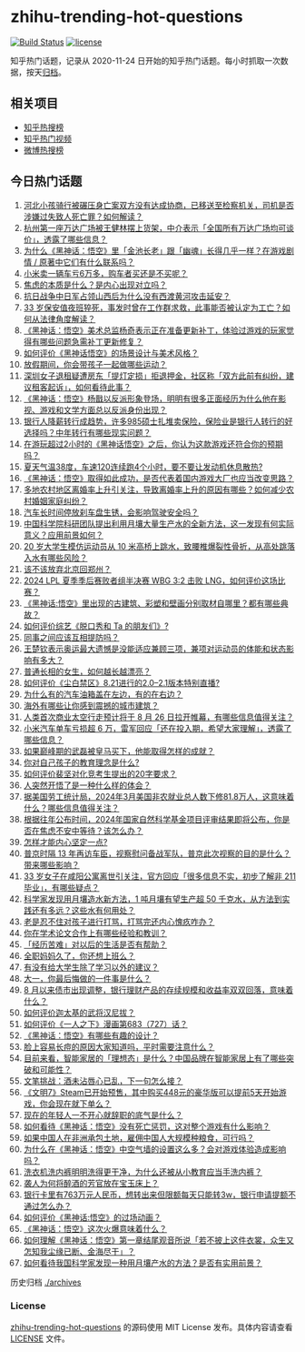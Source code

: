 # zhihu-trending-hot-questions

[![Build Status](https://github.com/justjavac/zhihu-trending-hot-questions/workflows/ci/badge.svg?branch=master)](https://github.com/justjavac/zhihu-trending-hot-questions/actions)
[![license](https://img.shields.io/github/license/justjavac/zhihu-trending-hot-questions)](https://github.com/justjavac/zhihu-trending-hot-questions/blob/master/LICENSE)

知乎热门话题，记录从 2020-11-24
日开始的知乎热门话题。每小时抓取一次数据，按天[归档](./archives)。

## 相关项目

- [知乎热搜榜](https://github.com/justjavac/zhihu-trending-top-search)
- [知乎热门视频](https://github.com/justjavac/zhihu-trending-hot-video)
- [微博热搜榜](https://github.com/justjavac/weibo-trending-hot-search)

## 今日热门话题

<!-- BEGIN -->
<!-- 最后更新时间 Fri Aug 23 2024 10:05:31 GMT+0800 (China Standard Time) -->

1. [河北小孩骑行被碾压身亡案双方没有达成协商，已移送至检察机关，司机是否涉嫌过失致人死亡罪？如何解读？](https://www.zhihu.com/question/665009577)
1. [杭州第一座万达广场被王健林摆上货架，中介表示「全国所有万达广场均可谈价」，透露了哪些信息？](https://www.zhihu.com/question/665008147)
1. [为什么《黑神话：悟空》里「金池长老」跟「幽魂」长得几乎一样？在游戏剧情 / 原著中它们有什么联系吗？](https://www.zhihu.com/question/664886957)
1. [小米卖一辆车亏6万多，购车者买还是不买呢？](https://www.zhihu.com/question/664980672)
1. [焦虑的本质是什么？是内心出现对立吗？](https://www.zhihu.com/question/664787697)
1. [抗日战争中日军占领山西后为什么没有西渡黄河攻击延安？](https://www.zhihu.com/question/22446656)
1. [33 岁保安值夜班猝死，事发时曾在工作群求救，此事能否被认定为工亡？如何从法律角度解读？](https://www.zhihu.com/question/664609018)
1. [《黑神话：悟空》美术总监杨奇表示正在准备更新补丁，体验过游戏的玩家觉得有哪些问题急需补丁更新修复？](https://www.zhihu.com/question/664938815)
1. [如何评价《黑神话悟空》的场景设计与美术风格？](https://www.zhihu.com/question/664774042)
1. [放假期间，你会带孩子一起做哪些运动？](https://www.zhihu.com/question/662039361)
1. [深圳女子退租疑遭房东「提灯定损」拒退押金，社区称「双方此前有纠纷，建议租客起诉」，如何看待此事？](https://www.zhihu.com/question/664908939)
1. [《黑神话：悟空》杨戬以反派形象登场，明明有很多正面经历为什么他在影视、游戏和文学方面总以反派身份出现？](https://www.zhihu.com/question/664893150)
1. [银行人降薪转行成趋势，许多985硕士扎堆卖保险，保险业是银行人转行的好选择吗？中年转行有哪些现实问题？](https://www.zhihu.com/question/664979159)
1. [在游玩超过2小时的《黑神话悟空》之后，你认为这款游戏还符合你的预期吗？](https://www.zhihu.com/question/664989510)
1. [夏天气温38度，车速120连续跑4个小时，要不要让发动机休息散热?](https://www.zhihu.com/question/664151959)
1. [《黑神话：悟空》取得如此成功，是否代表着国内游戏大厂也应当改变思路？](https://www.zhihu.com/question/664971182)
1. [多地农村地区离婚率上升引关注，导致离婚率上升的原因有哪些？如何减少农村婚姻家庭纠纷？](https://www.zhihu.com/question/664788777)
1. [汽车长时间停放刹车盘生锈，会影响驾驶安全吗？](https://www.zhihu.com/question/664689127)
1. [中国科学院科研团队提出利用月壤大量生产水的全新方法，这一发现有何实际意义？应用前景如何？](https://www.zhihu.com/question/664998811)
1. [20 岁大学生模仿运动员从 10 米高桥上跳水，致腰椎爆裂性骨折，从高处跳落入水有哪些风险？](https://www.zhihu.com/question/664974621)
1. [该不该放弃北京回郑州？](https://www.zhihu.com/question/664885003)
1. [2024 LPL 夏季季后赛败者组半决赛 WBG 3:2 击败 LNG，如何评价这场比赛？](https://www.zhihu.com/question/665004095)
1. [《黑神话:悟空》里出现的古建筑、彩塑和壁画分别取材自哪里？都有哪些典故？](https://www.zhihu.com/question/664775020)
1. [如何评价综艺《脱口秀和 Ta 的朋友们》?](https://www.zhihu.com/question/664659452)
1. [同事之间应该互相提防吗？](https://www.zhihu.com/question/663674505)
1. [王楚钦表示奥运最大遗憾是没能适应兼顾三项，兼项对运动员的体能和状态影响有多大？](https://www.zhihu.com/question/664973996)
1. [普通长相的女生，如何越长越漂亮？](https://www.zhihu.com/question/664259597)
1. [如何评价《尘白禁区》8.21进行的2.0–2.1版本特别直播?](https://www.zhihu.com/question/664973747)
1. [为什么有的汽车油箱盖在左边，有的在右边？](https://www.zhihu.com/question/24733917)
1. [海外有哪些让你感到震撼的城市建筑？](https://www.zhihu.com/question/592475240)
1. [人类首次商业太空行走预计将于 8 月 26 日拉开帷幕，有哪些信息值得关注？](https://www.zhihu.com/question/664984923)
1. [小米汽车单车亏损超 6 万，雷军回应「还在投入期，希望大家理解」，透露了哪些信息？](https://www.zhihu.com/question/664993525)
1. [如果巅峰期的武磊被皇马买下，他能取得怎样的成就？](https://www.zhihu.com/question/664692764)
1. [你对自己孩子的教育理念是什么?](https://www.zhihu.com/question/664708644)
1. [如何评价裴坚对化竞考生提出的20字要求？](https://www.zhihu.com/question/664920826)
1. [人突然开悟了是一种什么样的体会？](https://www.zhihu.com/question/664868224)
1. [据美国劳工统计局，2024年3月美国非农就业总人数下修81.8万人，这意味着什么？哪些信息值得关注？](https://www.zhihu.com/question/664984879)
1. [根据往年公布时间，2024年国家自然科学基金项目评审结果即将公布，你是否在焦虑不安中等待？该怎么办？](https://www.zhihu.com/question/664946177)
1. [怎样才能内心坚定一点?](https://www.zhihu.com/question/664828385)
1. [普京时隔 13 年再访车臣，视察慰问备战军队，普京此次视察的目的是什么？带来哪些影响？](https://www.zhihu.com/question/664881747)
1. [33 岁女子在咸阳公寓离世引关注，官方回应「很多信息不实，初步了解非 211 毕业」，有哪些疑点？](https://www.zhihu.com/question/664735784)
1. [科学家发现用月壤造水新方法，1 吨月壤有望生产超 50 千克水，从方法到实践还有多远？这些水有何用处？](https://www.zhihu.com/question/664993561)
1. [老是忍不住对孩子进行打骂，打骂完还内心愧疚咋办？](https://www.zhihu.com/question/664828590)
1. [你在学术论文合作上有哪些经验和教训？](https://www.zhihu.com/question/664827411)
1. [「经历苦难」对以后的生活是否有帮助？](https://www.zhihu.com/question/664863738)
1. [全职妈妈久了，你还想上班么？](https://www.zhihu.com/question/491311735)
1. [有没有给大学生除了学习以外的建议？](https://www.zhihu.com/question/664198156)
1. [大一，你最后悔做的一件事是什么？](https://www.zhihu.com/question/663855527)
1. [8 月以来债市出现调整，银行理财产品的存续规模和收益率双双回落，意味着什么？](https://www.zhihu.com/question/664997856)
1. [如何评价迦太基的武将汉尼拔？](https://www.zhihu.com/question/24050507)
1. [如何评价《一人之下》漫画第683（727）话？](https://www.zhihu.com/question/665011292)
1. [《黑神话：悟空》有哪些有趣的设计？](https://www.zhihu.com/question/664773976)
1. [脸上容易长痘的原因大家知道吗，平时需要注意什么？](https://www.zhihu.com/question/664992680)
1. [目前来看，智能家居的「理想态」是什么？中国品牌在智能家居上有了哪些突破和可能性？](https://www.zhihu.com/question/663851174)
1. [文笔挑战：酒未沾唇心已乱，下一句怎么接？](https://www.zhihu.com/question/664306509)
1. [《文明7》Steam已开始预售，其中购买448元的豪华版可以提前5天开始游戏，你会现在就下单么？](https://www.zhihu.com/question/664992869)
1. [现在的年轻人一不开心就辞职的底气是什么？](https://www.zhihu.com/question/664714965)
1. [如何看待《黑神话：悟空》没有死亡惩罚，这对整个游戏有什么影响？](https://www.zhihu.com/question/664877628)
1. [如果中国人在非洲承包土地，雇佣中国人大规模种粮食，可行吗？](https://www.zhihu.com/question/535618899)
1. [为什么在《黑神话：悟空》中空气墙的设置这么多？会对游戏体验造成影响吗？](https://www.zhihu.com/question/664781007)
1. [洗衣机洗内裤明明洗得更干净，为什么还被从小教育应当手洗内裤？](https://www.zhihu.com/question/430301463)
1. [袭人为何将醉酒的芳官放在宝玉床上？](https://www.zhihu.com/question/48368259)
1. [银行卡里有763万元人民币，想转出来但限额每天只能转3w，银行申请提额不通过怎么办？](https://www.zhihu.com/question/662342815)
1. [如何评价《黑神话:悟空》的过场动画？](https://www.zhihu.com/question/664840476)
1. [《黑神话：悟空》这次火爆意味着什么？](https://www.zhihu.com/question/664867953)
1. [如何理解《黑神话：悟空》第一章结尾观音所说「若不披上这件衣裳，众生又怎知我尘缘已断、金海尽干」？](https://www.zhihu.com/question/664869379)
1. [如何看待我国科学家发现一种用月壤产水的方法？是否有实用前景？](https://www.zhihu.com/question/664987950)

<!-- END -->

历史归档 [./archives](./archives)

### License

[zhihu-trending-hot-questions](https://github.com/justjavac/zhihu-trending-hot-questions)
的源码使用 MIT License 发布。具体内容请查看 [LICENSE](./LICENSE) 文件。
